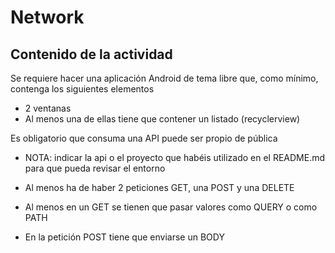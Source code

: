 # Network

## Contenido de la actividad

 
Se requiere hacer una aplicación Android de tema libre que, como mínimo, contenga los siguientes elementos
 - 2 ventanas
 - Al menos una de ellas tiene que contener un listado (recyclerview)

Es obligatorio que consuma una API puede ser propio de pública
 - NOTA: indicar la api o el proyecto que habéis utilizado en el README.md para que pueda revisar el entorno

 - Al menos ha de haber 2 peticiones GET, una POST y una DELETE
 - Al menos en un GET se tienen que pasar valores como QUERY o como PATH
 - En la petición POST tiene que enviarse un BODY
